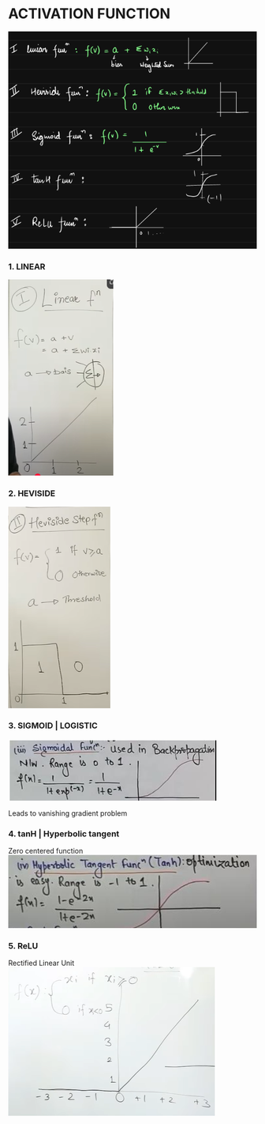 # ACTIVATION FUNCTION

![alt text](image-10.png)

### 1. LINEAR
![alt text](image-1.png)

### 2. HEVISIDE
![alt text](image-2.png)

### 3. SIGMOID | LOGISTIC
![alt text](image-12.png)

Leads to vanishing gradient problem

### 4. tanH | Hyperbolic tangent
Zero centered function  
![alt text](image-11.png)

### 5. ReLU
Rectified Linear Unit
![alt text](image-5.png)